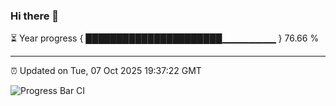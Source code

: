 ### Hi there 👋

⏳ Year progress { ██████████████████████▁▁▁▁▁▁▁▁ } 76.66 %

---

⏰ Updated on Tue, 07 Oct 2025 19:37:22 GMT

![Progress Bar CI](https://github.com/IshwaranRudhara/GIT-ACTION/workflows/Progress%20Bar%20CI/badge.svg)
